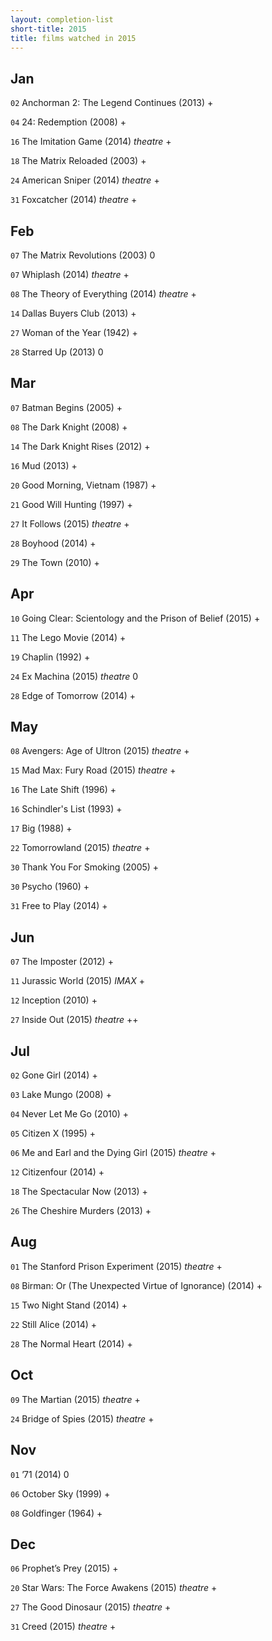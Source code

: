 ```yaml
---
layout: completion-list
short-title: 2015
title: films watched in 2015
---
```

## Jan
`02` Anchorman 2: The Legend Continues (2013) +

`04` 24: Redemption (2008) +

`16` The Imitation Game (2014) _theatre_ +

`18` The Matrix Reloaded (2003) +

`24` American Sniper (2014) _theatre_ +

`31` Foxcatcher (2014) _theatre_ +

## Feb
`07` The Matrix Revolutions (2003) 0

`07` Whiplash (2014) _theatre_ +

`08` The Theory of Everything (2014) _theatre_ +

`14` Dallas Buyers Club (2013) +

`27` Woman of the Year (1942) +

`28` Starred Up (2013) 0

## Mar
`07` Batman Begins (2005) +

`08` The Dark Knight (2008) +

`14` The Dark Knight Rises (2012) +

`16` Mud (2013) +

`20` Good Morning, Vietnam (1987) +

`21` Good Will Hunting (1997) +

`27` It Follows (2015) _theatre_ +

`28` Boyhood (2014) +

`29` The Town (2010) +

## Apr
`10` Going Clear: Scientology and the Prison of Belief (2015) +

`11` The Lego Movie (2014) +

`19` Chaplin (1992) +

`24` Ex Machina (2015) _theatre_ 0

`28` Edge of Tomorrow (2014) +

## May
`08` Avengers: Age of Ultron (2015) _theatre_ +

`15` Mad Max: Fury Road (2015) _theatre_ +

`16` The Late Shift (1996) +

`16` Schindler's List (1993) +

`17` Big (1988) +

`22` Tomorrowland (2015) _theatre_ +

`30` Thank You For Smoking (2005) +

`30` Psycho (1960) +

`31` Free to Play (2014) +

## Jun
`07` The Imposter (2012) +

`11` Jurassic World (2015) _IMAX_ +

`12` Inception (2010) +

`27` Inside Out (2015) _theatre_ ++

## Jul
`02` Gone Girl (2014) +

`03` Lake Mungo (2008) +

`04` Never Let Me Go (2010) +

`05` Citizen X (1995) +

`06` Me and Earl and the Dying Girl (2015) _theatre_ +

`12` Citizenfour (2014) +

`18` The Spectacular Now (2013) +

`26` The Cheshire Murders (2013) +

## Aug
`01` The Stanford Prison Experiment (2015) _theatre_ +

`08` Birman: Or (The Unexpected Virtue of Ignorance) (2014) +

`15` Two Night Stand (2014) +

`22` Still Alice (2014) +

`28` The Normal Heart (2014) +

## Oct
`09` The Martian (2015) _theatre_ +

`24` Bridge of Spies (2015) _theatre_ +

## Nov
`01` ’71 (2014) 0

`06` October Sky (1999) +

`08` Goldfinger (1964) +

## Dec
`06` Prophet’s Prey (2015) +

`20` Star Wars: The Force Awakens (2015) _theatre_ +

`27` The Good Dinosaur (2015) _theatre_ +

`31` Creed (2015) _theatre_ +